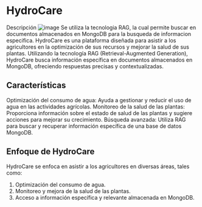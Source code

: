 # HydroCare
Descripción
![image](https://github.com/user-attachments/assets/5ffe8d1f-4781-4ae1-b165-3c36b102ed71)
Se utiliza la tecnologia RAG, la cual permite buscar en documentos almacenados en MongoDB para la busqueda de informacion especifica.
HydroCare es una plataforma diseñada para asistir a los agricultores en la optimización de sus recursos y mejorar la salud de sus plantas. Utilizando la tecnología RAG (Retrieval-Augmented Generation), HydroCare busca información específica en documentos almacenados en MongoDB, ofreciendo respuestas precisas y contextualizadas.



## Características
Optimización del consumo de agua: Ayuda a gestionar y reducir el uso de agua en las actividades agrícolas.
Monitoreo de la salud de las plantas: Proporciona información sobre el estado de salud de las plantas y sugiere acciones para mejorar su crecimiento.
Búsqueda avanzada: Utiliza RAG para buscar y recuperar información específica de una base de datos MongoDB.
## Enfoque de HydroCare
HydroCare se enfoca en asistir a los agricultores en diversas áreas, tales como:

1. Optimización del consumo de agua.
2. Monitoreo y mejora de la salud de las plantas.
3. Acceso a información específica y relevante almacenada en MongoDB.



